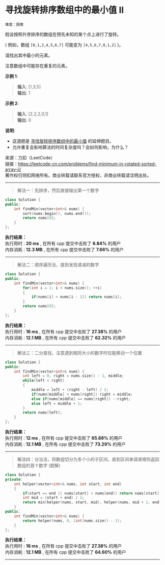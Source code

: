# 寻找旋转排序数组中的最小值 II #  
`难度：困难` 

假设按照升序排序的数组在预先未知的某个点上进行了旋转。  

( 例如，数组 `[0,1,2,4,5,6,7]` 可能变为 `[4,5,6,7,0,1,2]` )。  

请找出其中最小的元素。  

注意数组中可能存在重复的元素。  

**示例 1**:  
>**输入**: [1,3,5]  
>**输出**: 1  

**示例 2**:  
>**输入**: [2,2,2,0,1]  
>**输出**: 0  

**说明**:  
- 这道题是 [寻找旋转排序数组中的最小值](./153.寻找旋转排序数组中的最小值.md) 的延伸题目。  
- 允许重复会影响算法的时间复杂度吗？会如何影响，为什么？  

来源：力扣（LeetCode）  
链接：https://leetcode-cn.com/problems/find-minimum-in-rotated-sorted-array-ii/  
著作权归领扣网络所有。商业转载请联系官方授权，非商业转载请注明出处。  

---  
>解法一：先排序，然后直接输出第一个数字  

```C++  
class Solution {
public:
    int findMin(vector<int>& nums) {
        sort(nums.begin(), nums.end());
        return nums[0];
    }
};
```  

**执行结果：**  
执行用时 : **20 ms** , 在所有 cpp 提交中击败了 **6.84%** 的用户  
内存消耗 : **12.3 MB** , 在所有 cpp 提交中击败了 **7.66%** 的用户  

---  
>解法二：顺序遍历法，直到发现递减的数字  

```C++  
class Solution {
public:
    int findMin(vector<int>& nums) {
        for(int i = 1; i < nums.size(); ++i)
        {
            if(nums[i] < nums[i - 1]) return nums[i];
        }
        return nums[0];
    }
};
```  

**执行结果：**  
执行用时 : **16 ms** , 在所有 cpp 提交中击败了 **27.38%** 的用户  
内存消耗 : **12.1 MB** , 在所有 cpp 提交中击败了 **62.32%** 的用户  

---  
>解法三：二分查找，注意遇到相同大小的数字时仅能移动一个位置  

```C++  
class Solution {
public:
    int findMin(vector<int>& nums) {
        int left = 0, right = nums.size() - 1, middle;
        while(left < right)
        {
            middle = left + (right - left) / 2;
            if(nums[middle] < nums[right]) right = middle;
            else if(nums[middle] == nums[right]) --right;
            else left = middle + 1;
        }
        return nums[left];
    }
};
```  

**执行结果：**  
执行用时 : **12 ms** , 在所有 cpp 提交中击败了 **65.88%** 的用户  
内存消耗 : **12.1 MB** , 在所有 cpp 提交中击败了 **73.29%** 的用户  

---  
>解法四：分治法，将数组切分为多个小的子区间，直到区间单调递增则返回数组的首个数字 (题解)  

```C++  
class Solution {
private:
    int helper(vector<int>& nums, int start, int end)
    {
        if(start == end || nums[start] < nums[end]) return nums[start];
        int mid = (start + end) / 2;
        return min(helper(nums, start, mid), helper(nums, mid + 1, end));
    }
public:
    int findMin(vector<int>& nums) {
        return helper(nums, 0, (int)nums.size() - 1);
    }
};
```  

**执行结果：**  
执行用时 : **16 ms** , 在所有 cpp 提交中击败了 **27.38%** 的用户  
内存消耗 : **12.1 MB** , 在所有 cpp 提交中击败了 **64.60%** 的用户  

---  